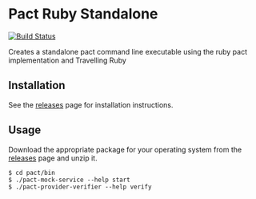 # Pact Ruby Standalone

[![Build Status](https://travis-ci.org/pact-foundation/pact-ruby-standalone.svg?branch=master)](https://travis-ci.org/pact-foundation/pact-ruby-standalone)

Creates a standalone pact command line executable using the ruby pact implementation and Travelling Ruby

## Installation

See the [releases][releases] page for installation instructions.

## Usage

Download the appropriate package for your operating system from the [releases][releases] page and unzip it.

    $ cd pact/bin
    $ ./pact-mock-service --help start
    $ ./pact-provider-verifier --help verify

[releases]: https://github.com/pact-foundation/pact-ruby-standalone/releases
